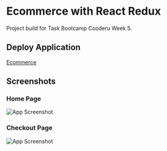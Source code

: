 # Ecommerce with React Redux

Project build for Task Bootcamp Cooderu Week 5.


## Deploy Application

[Ecommerce](https://mini-project-redux.vercel.app/)


## Screenshots

### Home Page
![App Screenshot](https://i.ibb.co/nrMtn1y/React-App-1.png)
### Checkout Page
![App Screenshot](https://i.ibb.co/cDGRHvM/React-App.png)

